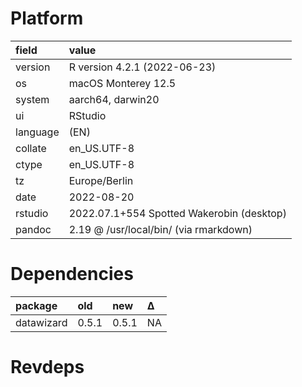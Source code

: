 # Platform

|field    |value                                     |
|:--------|:-----------------------------------------|
|version  |R version 4.2.1 (2022-06-23)              |
|os       |macOS Monterey 12.5                       |
|system   |aarch64, darwin20                         |
|ui       |RStudio                                   |
|language |(EN)                                      |
|collate  |en_US.UTF-8                               |
|ctype    |en_US.UTF-8                               |
|tz       |Europe/Berlin                             |
|date     |2022-08-20                                |
|rstudio  |2022.07.1+554 Spotted Wakerobin (desktop) |
|pandoc   |2.19 @ /usr/local/bin/ (via rmarkdown)    |

# Dependencies

|package    |old   |new   |Δ  |
|:----------|:-----|:-----|:--|
|datawizard |0.5.1 |0.5.1 |NA |

# Revdeps

